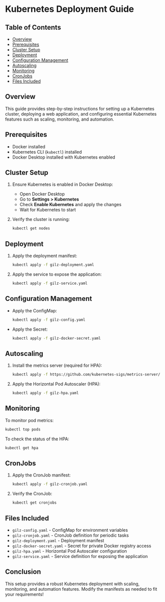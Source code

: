 # Kubernetes Deployment Guide

## Table of Contents
- [Overview](#overview)
- [Prerequisites](#prerequisites)
- [Cluster Setup](#cluster-setup)
- [Deployment](#deployment)
- [Configuration Management](#configuration-management)
- [Autoscaling](#autoscaling)
- [Monitoring](#monitoring)
- [CronJobs](#cronjobs)
- [Files Included](#files-included)

## Overview
This guide provides step-by-step instructions for setting up a Kubernetes cluster, deploying a web application, and configuring essential Kubernetes features such as scaling, monitoring, and automation.

## Prerequisites
- Docker installed
- Kubernetes CLI (`kubectl`) installed
- Docker Desktop installed with Kubernetes enabled

## Cluster Setup
1. Ensure Kubernetes is enabled in Docker Desktop:
   - Open Docker Desktop
   - Go to **Settings > Kubernetes**
   - Check **Enable Kubernetes** and apply the changes
   - Wait for Kubernetes to start

2. Verify the cluster is running:
   ```sh
   kubectl get nodes
   ```

## Deployment
1. Apply the deployment manifest:
   ```sh
   kubectl apply -f gilz-deployment.yaml
   ```
2. Apply the service to expose the application:
   ```sh
   kubectl apply -f gilz-service.yaml
   ```

## Configuration Management
- Apply the ConfigMap:
  ```sh
  kubectl apply -f gilz-config.yaml
  ```
- Apply the Secret:
  ```sh
  kubectl apply -f gilz-docker-secret.yaml
  ```

## Autoscaling
1. Install the metrics server (required for HPA):
   ```sh
   kubectl apply -f https://github.com/kubernetes-sigs/metrics-server/releases/latest/download/components.yaml
   ```
2. Apply the Horizontal Pod Autoscaler (HPA):
   ```sh
   kubectl apply -f gilz-hpa.yaml
   ```

## Monitoring
To monitor pod metrics:
```sh
kubectl top pods
```
To check the status of the HPA:
```sh
kubectl get hpa
```

## CronJobs
1. Apply the CronJob manifest:
   ```sh
   kubectl apply -f gilz-cronjob.yaml
   ```
2. Verify the CronJob:
   ```sh
   kubectl get cronjobs
   ```

## Files Included
- `gilz-config.yaml` - ConfigMap for environment variables
- `gilz-cronjob.yaml` - CronJob definition for periodic tasks
- `gilz-deployment.yaml` - Deployment manifest
- `gilz-docker-secret.yaml` - Secret for private Docker registry access
- `gilz-hpa.yaml` - Horizontal Pod Autoscaler configuration
- `gilz-service.yaml` - Service definition for exposing the application

## Conclusion
This setup provides a robust Kubernetes deployment with scaling, monitoring, and automation features. Modify the manifests as needed to fit your requirements!

